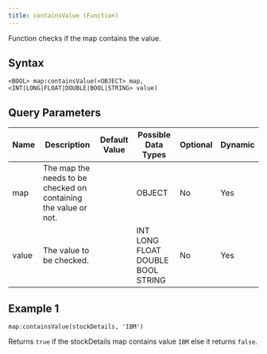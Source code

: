 ```yaml
---
title: containsValue (Function)
---
```


Function checks if the map contains the value.

## Syntax

    <BOOL> map:containsValue(<OBJECT> map, <INT|LONG|FLOAT|DOUBLE|BOOL|STRING> value)

## Query Parameters

| Name  | Description                                                     | Default Value | Possible Data Types               | Optional | Dynamic |
|-------|-----------------------------------------------------------------|---------------|-----------------------------------|----------|---------|
| map   | The map the needs to be checked on containing the value or not. |               | OBJECT                            | No       | Yes     |
| value | The value to be checked.                                        |               | INT LONG FLOAT DOUBLE BOOL STRING | No       | Yes     |

## Example 1

    map:containsValue(stockDetails, 'IBM')

Returns `true` if the stockDetails map contains value `IBM` else it returns `false`.
